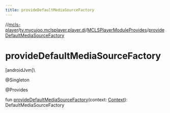 ```yaml
---
title: provideDefaultMediaSourceFactory
---
```

//[mcls-player](../../../index.html)/[tv.mycujoo.mclsplayer.player.di](../index.html)/[MCLSPlayerModuleProvides](index.html)/[provideDefaultMediaSourceFactory](provide-default-media-source-factory.html)



# provideDefaultMediaSourceFactory



[androidJvm]\




@Singleton



@Provides



fun [provideDefaultMediaSourceFactory](provide-default-media-source-factory.html)(context: [Context](https://developer.android.com/reference/kotlin/android/content/Context.html)): DefaultMediaSourceFactory




